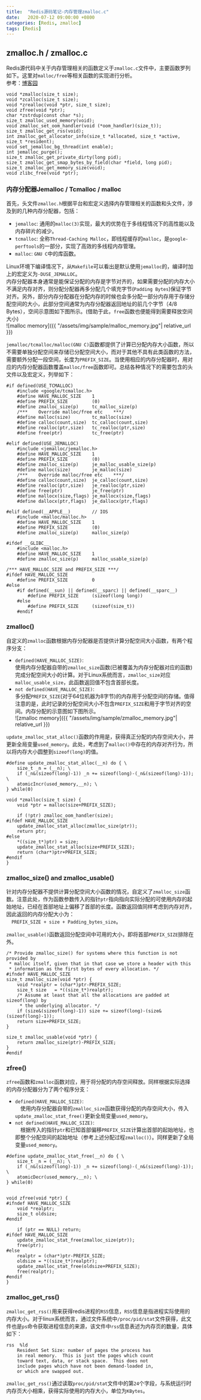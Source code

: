 ```yaml
---
title:  "Redis源码笔记-内存管理zmalloc.c"
date:   2020-07-12 09:00:00 +0800
categories: [Redis, zmalloc]
tags: [Redis]
---
```


## zmalloc.h / zmalloc.c

Redis源代码中关于内存管理相关的函数定义于`zmalloc.c`文件中，主要函数罗列如下。这里对`malloc/free`等相关函数的实现进行分析。  
参考：[博客园](https://www.cnblogs.com/bush2582/p/8969000.html)

 
```
void *zmalloc(size_t size);
void *zcalloc(size_t size);
void *zrealloc(void *ptr, size_t size);
void zfree(void *ptr);
char *zstrdup(const char *s);
size_t zmalloc_used_memory(void);
void zmalloc_set_oom_handler(void (*oom_handler)(size_t));
size_t zmalloc_get_rss(void);
int zmalloc_get_allocator_info(size_t *allocated, size_t *active, size_t *resident);
void set_jemalloc_bg_thread(int enable);
int jemalloc_purge();
size_t zmalloc_get_private_dirty(long pid);
size_t zmalloc_get_smap_bytes_by_field(char *field, long pid);
size_t zmalloc_get_memory_size(void);
void zlibc_free(void *ptr);
```

### 内存分配器Jemalloc / Tcmalloc / malloc

首先，头文件`zmalloc.h`根据平台和宏定义选择内存管理相关的函数和头文件，涉及到的几种内存分配器，包括：  
* `jemalloc`: 通用的`malloc(3)`实现，最大的优势在于多线程情况下的高性能以及内存碎片的减少。  
* `tcmalloc`: 全称`Thread-Caching Malloc`，即线程缓存的`malloc`，是`google-perftools`的一部分，实现了高效的多线程内存管理。  
* `malloc`: `GNU C`中的库函数。

Linux环境下编译情况下，从`Makefile`可以看出是默认使用`jemalloc`的，编译时加上的宏定义为`-DUSE_JEMALLOC`。  
内存分配器本身通常是能保证分配的内存是字节对齐的，如果需要分配的内存大小不满足内存对齐，则分配分配器再多分配几个填充字节(`Padding Bytes`)保证字节对齐。另外，部分内存分配器在分配内存的时候也会多分配一部分内存用于存储分配空间的大小，此部分空间通常为内存分配器返回地址的前几个字节（4/8 Bytes），空间示意图如下图所示。(借助于此，`free`函数也便能得到需要释放空间大小)  
![malloc memory]({{ "/assets/img/sample/malloc_memory.jpg"| relative_url }})


`jemalloc/tcmalloc/malloc(GNU C)`函数都提供了计算已分配内存大小函数，所以不需要单独分配空间来存储已分配空间大小，而对于其他不具有此类函数的方法，需要额外分配一段空间，长度为`PREFIX_SIZE`。当使用相应的内存分配器时，用对应的内存分配器函数覆盖`malloc/free`函数即可。总结各种情况下的需要包含的头文件以及宏定义，列举如下：  
```
#if defined(USE_TCMALLOC)
    #include <google/tcmalloc.h> 
    #define HAVE_MALLOC_SIZE    1
    #define PREFIX_SIZE         (0)
    #define zmalloc_size(p)     tc_malloc_size(p)
    /***    Override malloc/free etc    ***/
    #define malloc(size)        tc_malloc(size)
    #define calloc(count,size)  tc_calloc(count,size)
    #define realloc(ptr,size)   tc_realloc(ptr,size)
    #define free(ptr)           tc_free(ptr)

#elif defined(USE_JEMALLOC)
    #include <jemalloc/jemalloc.h>
    #define HAVE_MALLOC_SIZE    1
    #define PREFIX_SIZE         (0)
    #define zmalloc_size(p)     je_malloc_usable_size(p)
    #define malloc(size)        je_malloc(size)
    /***    Override malloc/free etc    ***/
    #define calloc(count,size)  je_calloc(count,size)
    #define realloc(ptr,size)   je_realloc(ptr,size)
    #define free(ptr)           je_free(ptr)
    #define mallocx(size,flags) je_mallocx(size,flags)
    #define dallocx(ptr,flags)  je_dallocx(ptr,flags)

#elif defined(__APPLE__)        // IOS
    #include <malloc/malloc.h>
    #define HAVE_MALLOC_SIZE    1
    #define PREFIX_SIZE         (0)
    #define zmalloc_size(p)     malloc_size(p)

#ifdef __GLIBC__
    #include <malloc.h>
    #define HAVE_MALLOC_SIZE    1
    #define zmalloc_size(p)     malloc_usable_size(p)

/*** HAVE_MALLOC_SIZE and PREFIX_SIZE ***/
#ifdef HAVE_MALLOC_SIZE
    #define PREFIX_SIZE         0
#else
    #if defined(__sun) || defined(__sparc) || defined(__sparc__)
        #define PREFIX_SIZE     (sizeof(long long))
    #else
        #define PREFIX_SIZE     (sizeof(size_t))
    #endif
```

### zmalloc()

自定义的`zmalloc`函数根据内存分配器是否提供计算分配空间大小函数，有两个程序分支：  
* `defined(HAVE_MALLOC_SIZE)`:   
使用内存分配器自带的`zmalloc_size`函数(已被覆盖为内存分配器对应的函数)完成分配空间大小的计算。对于Linux系统而言，`zmalloc_size`对应`malloc_usable_size`，此函数返回值不包含首部长度。  
* `not defined(HAVE_MALLOC_SIZE)`:   
多分配`PREFIX_SIZE`(对于64位机器为8字节)的内存用于分配空间的存储。值得注意的是，此时记录的分配空间大小不包含`PREFIX_SIZE`和用于字节对齐的空间。内存分配的示意图如下图所示。  
![zmalloc memory]({{ "/assets/img/sample/zmalloc_memory.jpg"| relative_url }})

`update_zmalloc_stat_alloc()`函数的作用是，获得真正分配的内存空间大小，并更新全局变量`used_memory`。此处，考虑到了`malloc()`中存在的内存对齐行为，所以将内存大小圆整到`sizeof(long)`的值。

```
#define update_zmalloc_stat_alloc(__n) do { \
    size_t _n = (__n); \
    if (_n&(sizeof(long)-1)) _n += sizeof(long)-(_n&(sizeof(long)-1)); \
    atomicIncr(used_memory,__n); \
} while(0)

void *zmalloc(size_t size) {
    void *ptr = malloc(size+PREFIX_SIZE);

    if (!ptr) zmalloc_oom_handler(size);
#ifdef HAVE_MALLOC_SIZE
    update_zmalloc_stat_alloc(zmalloc_size(ptr));
    return ptr;
#else
    *((size_t*)ptr) = size;
    update_zmalloc_stat_alloc(size+PREFIX_SIZE);
    return (char*)ptr+PREFIX_SIZE;
#endif
}
```

### zmalloc_size() and zmalloc_usable()

针对内存分配器不提供计算分配空间大小函数的情况，自定义了`zmalloc_size`函数。注意此处，作为函数参数传入的指针`ptr`指向指向实际分配的可使用内存的起始地址，已经在首部地址上偏移了首部的长度。函数返回值同样考虑到内存对齐，因此返回的内存分配大小为：  
&emsp;`PREFIX_SIZE + size + Padding_bytes_size`。

`zmalloc_usable()`函数返回分配空间中可用的大小，即将首部`PREFIX_SIZE`排除在外。

```
/* Provide zmalloc_size() for systems where this function is not provided by
 * malloc itself, given that in that case we store a header with this
 * information as the first bytes of every allocation. */
#ifndef HAVE_MALLOC_SIZE
size_t zmalloc_size(void *ptr) {
    void *realptr = (char*)ptr-PREFIX_SIZE;
    size_t size   = *((size_t*)realptr);
    /* Assume at least that all the allocations are padded at sizeof(long) by
     * the underlying allocator. */
    if (size&(sizeof(long)-1)) size += sizeof(long)-(size&(sizeof(long)-1));
    return size+PREFIX_SIZE;
}

size_t zmalloc_usable(void *ptr) {
    return zmalloc_size(ptr)-PREFIX_SIZE;
}
#endif
```


### zfree()

`zfree`函数和`zmalloc`函数对应，用于将分配的内存空间释放。同样根据实际选择的内存分配器分为了两个程序分支：  
* `defined(HAVE_MALLOC_SIZE)`:   
&emsp;使用内存分配器自带的`zmalloc_size`函数获得分配的内存空间大小，传入`update_zmalloc_stat_free()`更新全局变量`used_memory`。  
* `not defined(HAVE_MALLOC_SIZE)`:   
&emsp;根据传入的指针`ptr`和已知首部偏移`PREFIX_SIZE`计算出首部的起始地址，也即整个分配空间的起始地址（参考上述分配过程`zmalloc()`）。同样更新了全局变量`used_memory`。
 
```
#define update_zmalloc_stat_free(__n) do { \
    size_t _n = (__n); \
    if (_n&(sizeof(long)-1)) _n += sizeof(long)-(_n&(sizeof(long)-1)); \
    atomicDecr(used_memory,__n); \
} while(0)


void zfree(void *ptr) {
#ifndef HAVE_MALLOC_SIZE
    void *realptr;
    size_t oldsize;
#endif

    if (ptr == NULL) return;
#ifdef HAVE_MALLOC_SIZE
    update_zmalloc_stat_free(zmalloc_size(ptr));
    free(ptr);
#else
    realptr = (char*)ptr-PREFIX_SIZE;
    oldsize = *((size_t*)realptr);
    update_zmalloc_stat_free(oldsize+PREFIX_SIZE);
    free(realptr);
#endif
}
```

### zmalloc_get_rss()

`zmalloc_get_rss()`用来获得redis进程的`RSS`信息，`RSS`信息是指进程实际使用的内存大小。对于linux系统而言，通过文件系统中`/proc/pid/stat`文件获得，此文件也是`ps`命令获取进程信息的来源，该文件中`rss`信息表述为内存页的数量，具体如下： 
```
rss  %ld
    Resident Set Size: number of pages the process has
    in real memory.  This is just the pages which count
    toward text, data, or stack space.  This does not
    include pages which have not been demand-loaded in,
    or which are swapped out.
``` 

`zmalloc_get_rss()`通过读取`proc/pid/stat`文件中的第`24`个字段，与系统运行时内存页大小相乘，获得实际使用的内存大小，单位为`KBytes`。
